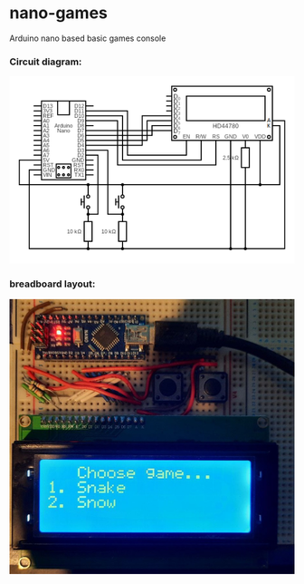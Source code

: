 # nano-games

Arduino nano based basic games console


### Circuit diagram:
![circuit](circuit.png)

### breadboard layout:
![circuit](breadboard.jpg)

